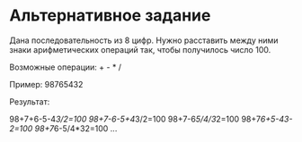 # Альтернативное задание

Дана последовательность из 8 цифр. Нужно расставить между ними знаки арифметических операций так, чтобы получилось число 100.

Возможные операции: + - * /

Пример: 98765432

Результат:

98+7+6-5-4*3/2=100
98+7-6-5+4*3/2=100
98+7-6*5/4/3*2=100
98+7*6+5-43-2=100
98+7*6-5/4*32=100
...